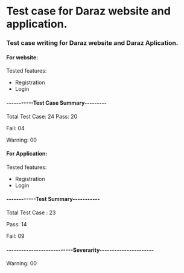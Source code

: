 # Test case for Daraz website and application.

### Test case writing for Daraz website and Daraz Aplication.

#### For website:
  
 Tested features:  
* Registration 
* Login
 
	
#### -----------Test Case Summary---------

Total Test Case: 24
Pass: 20

Fail: 04

Warning: 00

#### For Application:

Tested features:

* Registration
* Login

#### ------------Test Summary-----------

Total Test Case : 23

Pass: 14

Fail: 09

#### ---------------------------Severarity---------------------- 

 
Warning: 00
